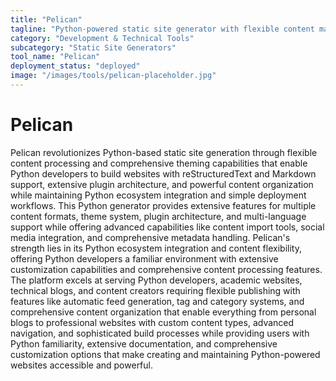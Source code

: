 ```yaml
---
title: "Pelican"
tagline: "Python-powered static site generator with flexible content management"
category: "Development & Technical Tools"
subcategory: "Static Site Generators"
tool_name: "Pelican"
deployment_status: "deployed"
image: "/images/tools/pelican-placeholder.jpg"
---
```


# Pelican

Pelican revolutionizes Python-based static site generation through flexible content processing and comprehensive theming capabilities that enable Python developers to build websites with reStructuredText and Markdown support, extensive plugin architecture, and powerful content organization while maintaining Python ecosystem integration and simple deployment workflows. This Python generator provides extensive features for multiple content formats, theme system, plugin architecture, and multi-language support while offering advanced capabilities like content import tools, social media integration, and comprehensive metadata handling. Pelican's strength lies in its Python ecosystem integration and content flexibility, offering Python developers a familiar environment with extensive customization capabilities and comprehensive content processing features. The platform excels at serving Python developers, academic websites, technical blogs, and content creators requiring flexible publishing with features like automatic feed generation, tag and category systems, and comprehensive content organization that enable everything from personal blogs to professional websites with custom content types, advanced navigation, and sophisticated build processes while providing users with Python familiarity, extensive documentation, and comprehensive customization options that make creating and maintaining Python-powered websites accessible and powerful.